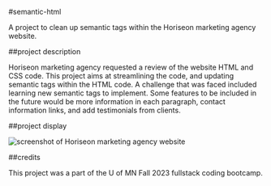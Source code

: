 #semantic-html

A project to clean up semantic tags within the Horiseon marketing agency website. 

##project description

Horiseon marketing agency requested a review of the website HTML and CSS code. This project aims at streamlining the code, and updating semantic tags within the HTML code. A challenge that was faced included learning new semantic tags to implement. Some features to be included in the future would be more information in each paragraph, contact information links, and add testimonials from clients. 

##project display

![screenshot of Horiseon marketing agency website](horiseon.png)

##credits

This project was a part of the U of MN Fall 2023 fullstack coding bootcamp.

